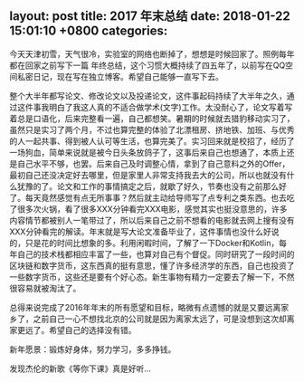 layout: post
title: 2017 年末总结
date: 2018-01-22 15:01:10 +0800
categories: 
---

今天天津初雪，天气很冷，实验室的网络也断掉了，想想是时候回家了。照例每年都在回家之前写下一篇
年终总结，这个习惯大概持续了四五年了，以前写在QQ空间私密日记，现在写在独立博客。希望自己能够一直写下去。

整个大半年都写论文、修改论文以及投递论文，这件事起码持续了大半年之久，通过这件事我明白了我这人真的不适合做学术(文字)工作。太没耐心了，论文写着写着总是口语化，后来完整看一遍，自己都想笑。暑期的时候就去猎豹移动实习了，虽然只是实习了两个月，不过也算完整的体验了北漂租房、挤地铁、加班、与优秀的人一起共事、得到被人认可等生活，也算完美了。实习回来就是校招了，经历了一场狗血，简单来说就是被今日头条放鸽子了，这事后来自己也想通了，本质上还是自己水平不够，也罢。后来自己及时调整心情，拿到了自己意料之外的Offer，最初自己还没决定好去哪里，但是家里人非常支持我去大的公司，所以也就没有什么犹豫的了。论文和工作的事情搞定之后，就歇了好久，节奏也没有之前那么好了。每天竟然感觉有点无所事事？然后就主动给导师写了点专利之类东西。也去吃了很多次火锅，看了很多XXX分钟看完XXX电影，感觉其实也挺没意思的，许多内容情节都被别人一笔带过了，所以后来自己之前不想看的电影就去网上搜有没有XXX分钟看完的解读。年末就是写大论文准备毕业了，这件事情也没什么好说的，只是花的时间比想象的多。利用闲暇时间，了解了一下Docker和Kotlin，每年自己的技术栈都相应丰富了一些，也算对自己有个督促。同时研究了一段时间的区块链和数字货币，这东西真的挺有意思，懂了许多经济学的东西，自己也投资了一些数字货币，这些还是要有个好心态。新生事物有精力一定要去了解一下，不然很容易就被淘汰了。

总得来说完成了2016年年末的所有愿望和目标，略微有点遗憾的就是又要远离家乡了，之前自己一心不想找北京的公司就是因为离家太远了，可是没想到这次却离家更远了。希望自己的选择没有错。

新年愿景：锻炼好身体，努力学习，多多挣钱。

发现杰伦的新歌《等你下课》真是好听...

